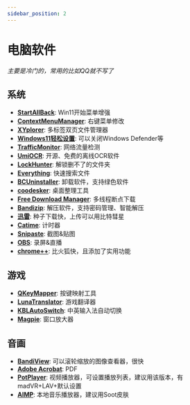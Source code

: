 ```yaml
---
sidebar_position: 2
---
```


# 电脑软件

*主要是冷门的，常用的比如QQ就不写了*

## 系统

- **[StartAllBack](https://www.puresys.net/4973.html)**: Win11开始菜单增强
- **[ContextMenuManager](https://www.coolexe.com/569.html)**: 右键菜单修改
- **[XYplorer](https://www.coolexe.com/1052.html)**: 多标签双页文件管理器
- **[Windows11轻松设置](https://www.bilibili.com/opus/904672369138729017)**: 可以关闭Windows Defender等
- **[TrafficMonitor](https://www.puresys.net/1839.html)**: 网络流量检测
- **[UmiOCR](https://github.com/hiroi-sora/Umi-OCR)**: 开源、免费的离线OCR软件
- **[LockHunter](https://lockhunter.com/)**: 解锁删不了的文件夹
- **[Everything](https://www.puresys.net/690.html)**: 快速搜索文件
- **[BCUninstaller](https://www.coolexe.com/1248.html)**: 卸载软件，支持绿色软件
- **[coodesker](https://www.puresys.net/2351.html)**: 桌面整理工具
- **[Free Download Manager](https://www.puresys.net/1525.html)**: 多线程断点下载
- **[Bandizip](https://www.puresys.net/412.html)**: 解压软件，支持密码管理、智能解压
- **[迅雷](https://www.puresys.net/311.html)**: 种子下载快，上传可以用比特彗星
- **[Catime](https://github.com/vladelaina/Catime)**: 计时器
- **[Snipaste](https://www.puresys.net/1106.html)**: 截图&贴图
- **[OBS](https://obsproject.com/)**: 录屏&直播
- **[chrome++](https://www.coolexe.com/308.html)**: 比火狐快，且添加了实用功能

## 游戏

- **[QKeyMapper](https://github.com/Zalafina/QKeyMapper)**: 按键映射工具
- **[LunaTranslator](https://docs.lunatranslator.org/zh/)**: 游戏翻译器
- **[KBLAutoSwitch](https://github.com/flyinclouds/KBLAutoSwitch)**: 中英输入法自动切换
- **[Magpie](https://github.com/Blinue/Magpie?tab=readme-ov-file)**: 窗口放大器

## 音画

- **[BandiView](https://www.puresys.net/724.html)**: 可以滚轮缩放的图像查看器，很快
- **[Adobe Acrobat](https://www.itrmb.com/thread-3834.htm)**: PDF
- **[PotPlayer](https://www.52pojie.cn/thread-1095822-1-1.html)**: 视频播放器，可设置播放列表，建议用该版本，有madVR+LAV+默认设置
- **[AIMP](https://www.puresys.net/4652.html)**: 本地音乐播放器，建议用Soot皮肤